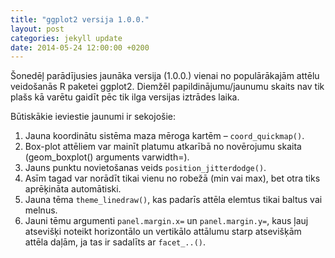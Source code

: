 ```yaml
---
title: "ggplot2 versija 1.0.0."
layout: post
categories: jekyll update
date: 2014-05-24 12:00:00 +0200
---
```



Šonedēļ parādījusies jaunāka versija (1.0.0.) vienai no populārākajām attēlu veidošanās R paketei ggplot2. Diemžēl papildinājumu/jaunumu skaits nav tik plašs kā varētu gaidīt pēc tik ilga versijas iztrādes laika.

Būtiskākie ieviestie jaunumi ir sekojošie:

1. Jauna koordinātu sistēma maza mēroga kartēm – `coord_quickmap()`.
2. Box-plot attēliem var mainīt platumu atkarībā no novērojumu skaita (geom_boxplot() arguments varwidth=).
3. Jauns punktu novietošanas veids `position_jitterdodge()`.
4. Asīm tagad var norādīt tikai vienu no robežā (min vai max), bet otra tiks aprēķināta automātiski.
5. Jauna tēma `theme_linedraw()`, kas padarīs attēla elemtus tikai baltus vai melnus.
6. Jauni tēmu argumenti `panel.margin.x=` un `panel.margin.y=`, kaus ļauj atsevišķi noteikt horizontālo un vertikālo attālumu starp atsevišķām attēla daļām, ja tas ir sadalīts ar `facet_..()`.